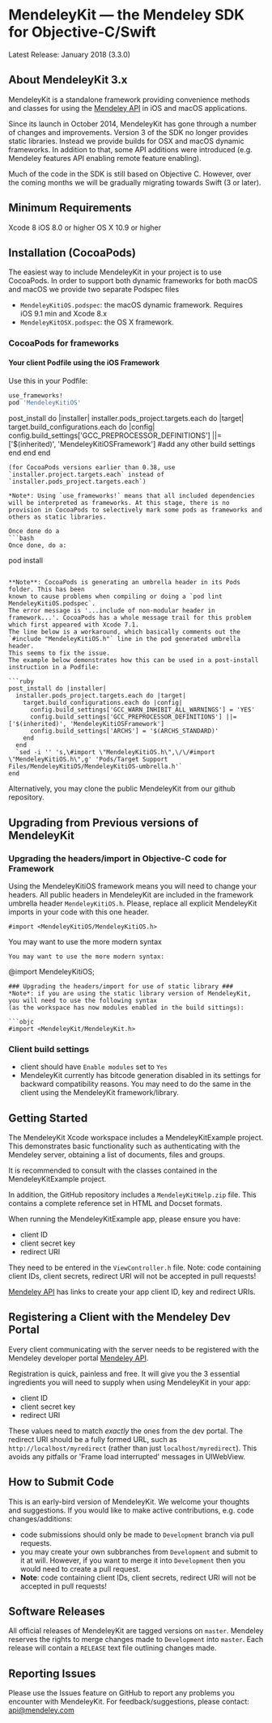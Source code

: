 # MendeleyKit — the Mendeley SDK for Objective-C/Swift #

Latest Release: January 2018 (3.3.0)

## About MendeleyKit 3.x ##
MendeleyKit is a standalone framework providing convenience methods
and classes for using the [Mendeley API](http://dev.mendeley.com) in iOS and
macOS applications.

Since its launch in October 2014, MendeleyKit has gone through a number of changes and improvements.
Version 3 of the SDK no longer provides static libraries. Instead we provide builds for OSX and macOS dynamic frameworks.
In addition to that, some API additions were introduced (e.g. Mendeley features API enabling remote feature enabling).

Much of the code in the SDK is still based on Objective C. However, over the coming months we will be gradually migrating
towards Swift (3 or later).

## Minimum Requirements ##

Xcode 8
iOS 8.0 or higher
OS X 10.9 or higher

## Installation (CocoaPods) ##
The easiest way to include MendeleyKit in your project is to use CocoaPods. In order to support both
dynamic frameworks for both macOS and macOS we provide two separate Podspec files
- `MendeleyKitiOS.podspec`: the macOS dynamic framework. Requires iOS 9.1 min and Xcode 8.x
- `MendeleyKitOSX.podspec`: the OS X framework.

### CocoaPods for frameworks ###

#### Your client Podfile using the iOS Framework ####
Use this in your Podfile:
```ruby
use_frameworks!
pod 'MendeleyKitiOS'
```

post_install do |installer|
  installer.pods_project.targets.each do |target|
    target.build_configurations.each do |config|
      config.build_settings['GCC_PREPROCESSOR_DEFINITIONS'] ||= ['$(inherited)', 'MendeleyKitiOSFramework']
      #add any other build settings 
    end
  end
end
```
(for CocoaPods versions earlier than 0.38, use `installer.project.targets.each` instead of `installer.pods_project.targets.each`)

*Note*: Using `use_frameworks!` means that all included dependencies will be interpreted as frameworks. At this stage, there is no provision in CocoaPods to selectively mark some pods as frameworks and others as static libraries.

Once done do a 
```bash
Once done, do a:
```
pod install
```

**Note**: CocoaPods is generating an umbrella header in its Pods folder. This has been
known to cause problems when compiling or doing a `pod lint MendeleyKitiOS.podspec`.
The error message is '...include of non-modular header in framework...'. CocoaPods has a whole message trail for this problem which first appeared with Xcode 7.1.
The line below is a workaround, which basically comments out the `#include "MendeleyKitiOS.h"` line in the pod generated umbrella header.
This seems to fix the issue.
The example below demonstrates how this can be used in a post-install instruction in a Podfile:

```ruby
post_install do |installer|
  installer.pods_project.targets.each do |target|
    target.build_configurations.each do |config|
      config.build_settings['GCC_WARN_INHIBIT_ALL_WARNINGS'] = 'YES'
      config.build_settings['GCC_PREPROCESSOR_DEFINITIONS'] ||= ['$(inherited)', 'MendeleyKitiOSFramework']
      config.build_settings['ARCHS'] = '$(ARCHS_STANDARD)'
    end
  end
  `sed -i '' 's,\#import \"MendeleyKitiOS.h\",\/\/#import \"MendeleyKitiOS.h\",g' 'Pods/Target Support Files/MendeleyKitiOS/MendeleyKitiOS-umbrella.h'`
end
```


Alternatively, you may clone the public MendeleyKit from our github repository.

## Upgrading from Previous versions of MendeleyKit ##

### Upgrading the headers/import in Objective-C code for Framework ###
Using the MendeleyKitiOS framework means you will need to change your headers.
All public headers in MendeleyKit are included in the framework umbrella header `MendeleyKitiOS.h`.
Please, replace all explicit MendeleyKit imports in your code with this one header.

```objc
#import <MendeleyKitiOS/MendeleyKitiOS.h>
```
You may want to use the more modern syntax
```objc
You may want to use the more modern syntax:
```
@import MendeleyKitiOS;
```
### Upgrading the headers/import for use of static library ###
*Note*: if you are using the static library version of MendeleyKit, you will need to use the following syntax
(as the workspace has now modules enabled in the build sittings):

```objc
#import <MendeleyKit/MendeleyKit.h>
```

### Client build settings ###
- client should have `Enable modules` set to `Yes`
- MendeleyKit currently has bitcode generation disabled in its settings for backward compatibility reasons. You may need to do the same in the client using the MendeleyKit framework/library.


## Getting Started ##
The MendeleyKit Xcode workspace includes a MendeleyKitExample project. This demonstrates
basic functionality such as authenticating with the Mendeley server, 
obtaining a list of documents, files and groups.

It is recommended to consult with the classes contained in the MendeleyKitExample project.

In addition, the GitHub repository includes a `MendeleyKitHelp.zip` file. This contains
a complete reference set in HTML and Docset formats.

When running the MendeleyKitExample app, please ensure you have:
- client ID
- client secret key
- redirect URI 

They need to be entered in the `ViewController.h` file.
Note: code containing client IDs, client secrets, redirect URI will not be accepted in pull requests!

[Mendeley API](http://dev.mendeley.com) has links to create your app client ID, key and redirect URIs.

## Registering a Client with the Mendeley Dev Portal ##
Every client communicating with the server needs to be registered with the Mendeley developer portal [Mendeley API](http://dev.mendeley.com).

Registration is quick, painless and free. It will give you the 3 essential ingredients you will need to supply when using MendeleyKit in your app:
- client ID
- client secret key
- redirect URI

These values need to match *exactly* the ones from the dev portal.
The redirect URI should be a fully formed URL, such as `http://localhost/myredirect` (rather than just `localhost/myredirect`). This avoids any pitfalls or 'Frame load interrupted' messages in UIWebView.


## How to Submit Code ##
This is an early-bird version of MendeleyKit. We welcome your thoughts and suggestions. If you would like to make active contributions, e.g. code changes/additions:

- code submissions should only be made to `Development` branch via pull requests.
- you may create your own subbranches from `Development` and submit to it at will. However, if you want to merge it into `Development` then you would need to create a pull request.
- **Note**: code containing client IDs, client secrets, redirect URI will not be accepted in pull requests!


## Software Releases ##
All official releases of MendeleyKit are tagged versions on `master`. Mendeley reserves the rights to merge changes made to `Development` into `master`.
Each release will contain a `RELEASE` text file outlining changes made.

## Reporting Issues ##
Please use the Issues feature on GitHub to report any problems you encounter with MendeleyKit.
For feedback/suggestions, please contact: api@mendeley.com
